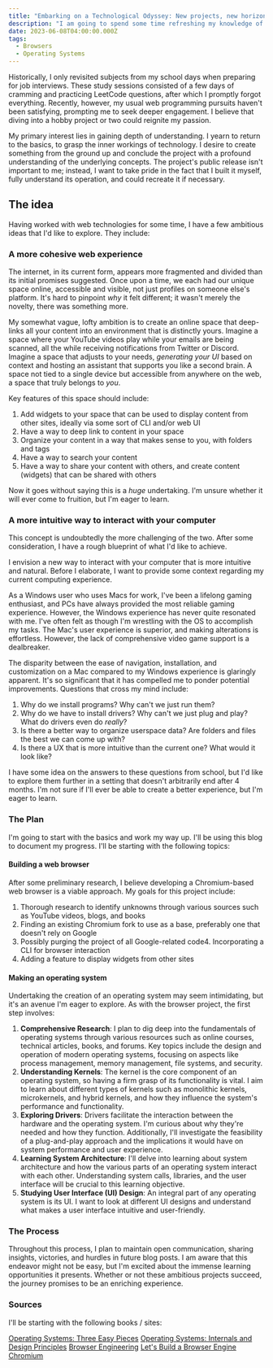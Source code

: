 ```yaml
---
title: "Embarking on a Technological Odyssey: New projects, new horizons"
description: "I am going to spend some time refreshing my knowledge of computer science (been awhile since school), as I'd like to do start doing some longer term hobby projects outside of my unannounced saas product."
date: 2023-06-08T04:00:00.000Z
tags:
  - Browsers
  - Operating Systems
---
```


Historically, I only revisited subjects from my school days when preparing for job interviews. These study sessions consisted of a few days of cramming and practicing LeetCode questions, after which I promptly forgot everything. Recently, however, my usual web programming pursuits haven't been satisfying, prompting me to seek deeper engagement. I believe that diving into a hobby project or two could reignite my passion.

My primary interest lies in gaining depth of understanding. I yearn to return to the basics, to grasp the inner workings of technology. I desire to create something from the ground up and conclude the project with a profound understanding of the underlying concepts. The project's public release isn't important to me; instead, I want to take pride in the fact that I built it myself, fully understand its operation, and could recreate it if necessary.

## The idea

Having worked with web technologies for some time, I have a few ambitious ideas that I'd like to explore. They include:

### A more cohesive web experience

The internet, in its current form, appears more fragmented and divided than its initial promises suggested. Once upon a time, we each had our unique space online, accessible and visible, not just profiles on someone else's platform. It's hard to pinpoint _why_ it felt different; it wasn't merely the novelty, there was something more.

My somewhat vague, lofty ambition is to create an online space that deep-links all your content into an environment that is distinctly yours. Imagine a space where your YouTube videos play while your emails are being scanned, all the while receiving notifications from Twitter or Discord. Imagine a space that adjusts to your needs, _generating your UI_ based on context and hosting an assistant that supports you like a second brain. A space not tied to a single device but accessible from anywhere on the web, a space that truly belongs to _you_.

Key features of this space should include:

1. Add widgets to your space that can be used to display content from other sites, ideally via some sort of CLI and/or web UI
2. Have a way to deep link to content in your space
3. Organize your content in a way that makes sense to you, with folders and tags
4. Have a way to search your content
5. Have a way to share your content with others, and create content (widgets) that can be shared with others

Now it goes without saying this is a _huge_ undertaking. I'm unsure whether it will ever come to fruition, but I'm eager to learn.

### A more intuitive way to interact with your computer

This concept is undoubtedly the more challenging of the two. After some consideration, I have a rough blueprint of what I'd like to achieve.

I envision a new way to interact with your computer that is more intuitive and natural. Before I elaborate, I want to provide some context regarding my current computing experience.

As a Windows user who uses Macs for work, I've been a lifelong gaming enthusiast, and PCs have always provided the most reliable gaming experience. However, the Windows experience has never quite resonated with me. I've often felt as though I'm wrestling with the OS to accomplish my tasks. The Mac's user experience is superior, and making alterations is effortless. However, the lack of comprehensive video game support is a dealbreaker.

The disparity between the ease of navigation, installation, and customization on a Mac compared to my Windows experience is glaringly apparent. It's so significant that it has compelled me to ponder potential improvements. Questions that cross my mind include:

1. Why do we install programs? Why can't we just run them?
2. Why do we have to install drivers? Why can't we just plug and play? What do drivers even do _really_?
3. Is there a better way to organize userspace data? Are folders and files the best we can come up with?
4. Is there a UX that is more intuitive than the current one? What would it look like?

I have some idea on the answers to these questions from school, but I'd like to explore them further in a setting that doesn't arbitrarily end after 4 months. I'm not sure if I'll ever be able to create a better experience, but I'm eager to learn.

### The Plan

I'm going to start with the basics and work my way up. I'll be using this blog to document my progress. I'll be starting with the following topics:

#### Building a web browser

After some preliminary research, I believe developing a Chromium-based web browser is a viable approach. My goals for this project include:

1. Thorough research to identify unknowns through various sources such as YouTube videos, blogs, and books
2. Finding an existing Chromium fork to use as a base, preferably one that doesn't rely on Google
3. Possibly purging the project of all Google-related code4. Incorporating a CLI for browser interaction
4. Adding a feature to display widgets from other sites

#### Making an operating system

Undertaking the creation of an operating system may seem intimidating, but it's an avenue I'm eager to explore. As with the browser project, the first step involves:

1. **Comprehensive Research**: I plan to dig deep into the fundamentals of operating systems through various resources such as online courses, technical articles, books, and forums. Key topics include the design and operation of modern operating systems, focusing on aspects like process management, memory management, file systems, and security.
2. **Understanding Kernels**: The kernel is the core component of an operating system, so having a firm grasp of its functionality is vital. I aim to learn about different types of kernels such as monolithic kernels, microkernels, and hybrid kernels, and how they influence the system's performance and functionality.
3. **Exploring Drivers**: Drivers facilitate the interaction between the hardware and the operating system. I'm curious about why they're needed and how they function. Additionally, I'll investigate the feasibility of a plug-and-play approach and the implications it would have on system performance and user experience.
4. **Learning System Architecture**: I'll delve into learning about system architecture and how the various parts of an operating system interact with each other. Understanding system calls, libraries, and the user interface will be crucial to this learning objective.
5. **Studying User Interface (UI) Design**: An integral part of any operating system is its UI. I want to look at different UI designs and understand what makes a user interface intuitive and user-friendly.

### The Process

Throughout this process, I plan to maintain open communication, sharing insights, victories, and hurdles in future blog posts. I am aware that this endeavor might not be easy, but I'm excited about the immense learning opportunities it presents. Whether or not these ambitious projects succeed, the journey promises to be an enriching experience.

### Sources

I'll be starting with the following books / sites:

[Operating Systems: Three Easy Pieces](http://pages.cs.wisc.edu/~remzi/OSTEP/)
[Operating Systems: Internals and Design Principles](https://books.google.ca/books/about/Operating_Systems.html?id=CIk9YgEACAAJ&redir_esc=y)
[Browser Engineering](https://browser.engineering/)
[Let's Build a Browser Engine](https://limpet.net/mbrubeck/2014/08/08/toy-layout-engine-1.html)
[Chromium](https://www.chromium.org/Home/)
